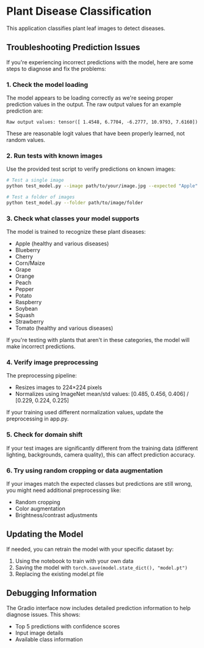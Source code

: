 # Plant Disease Classification

This application classifies plant leaf images to detect diseases.

## Troubleshooting Prediction Issues

If you're experiencing incorrect predictions with the model, here are some steps to diagnose and fix the problems:

### 1. Check the model loading

The model appears to be loading correctly as we're seeing proper prediction values in the output. The raw output values for an example prediction are:
```
Raw output values: tensor([ 1.4548, 6.7704, -6.2777, 10.9793, 7.6160])
```

These are reasonable logit values that have been properly learned, not random values.

### 2. Run tests with known images

Use the provided test script to verify predictions on known images:

```bash
# Test a single image
python test_model.py --image path/to/your/image.jpg --expected "Apple"

# Test a folder of images
python test_model.py --folder path/to/image/folder
```

### 3. Check what classes your model supports

The model is trained to recognize these plant diseases:
- Apple (healthy and various diseases)
- Blueberry
- Cherry
- Corn/Maize
- Grape
- Orange
- Peach
- Pepper
- Potato
- Raspberry
- Soybean
- Squash
- Strawberry
- Tomato (healthy and various diseases)

If you're testing with plants that aren't in these categories, the model will make incorrect predictions.

### 4. Verify image preprocessing

The preprocessing pipeline:
- Resizes images to 224×224 pixels
- Normalizes using ImageNet mean/std values: [0.485, 0.456, 0.406] / [0.229, 0.224, 0.225]

If your training used different normalization values, update the preprocessing in app.py.

### 5. Check for domain shift

If your test images are significantly different from the training data (different lighting, backgrounds, camera quality), this can affect prediction accuracy.

### 6. Try using random cropping or data augmentation

If your images match the expected classes but predictions are still wrong, you might need additional preprocessing like:
- Random cropping
- Color augmentation
- Brightness/contrast adjustments

## Updating the Model

If needed, you can retrain the model with your specific dataset by:

1. Using the notebook to train with your own data
2. Saving the model with `torch.save(model.state_dict(), "model.pt")`
3. Replacing the existing model.pt file

## Debugging Information

The Gradio interface now includes detailed prediction information to help diagnose issues. This shows:
- Top 5 predictions with confidence scores
- Input image details
- Available class information 